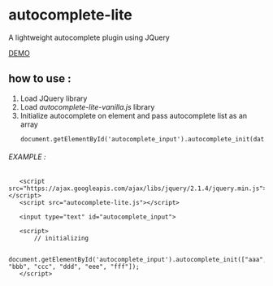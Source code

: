 # autocomplete-lite
A lightweight autocomplete plugin using JQuery

[DEMO](https://jsfiddle.net/pjtnpLn7/)

## how to use :

1. Load JQuery library
2. Load *autocomplete-lite-vanilla.js* library
3. Initialize autocomplete on element and pass autocomplete list as an array
   ```
   document.getElementById('autocomplete_input').autocomplete_init(data_array);
   ```

######    EXAMPLE :
```
   <script src="https://ajax.googleapis.com/ajax/libs/jquery/2.1.4/jquery.min.js"></script>
   <script src="autocomplete-lite.js"></script>

   <input type="text" id="autocomplete_input">

   <script>
       // initializing

       document.getElementById('autocomplete_input').autocomplete_init(["aaa", "bbb", "ccc", "ddd", "eee", "fff"]);
   </script>
```
